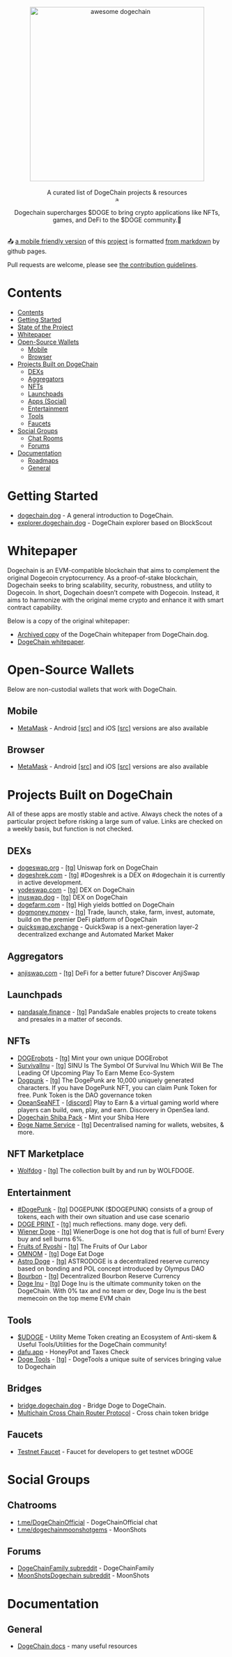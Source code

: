 <div id='stars'></div>
<div id='stars2'></div>
<div id='stars3'></div>
<br/>
<div align="center">
  <img width="400px" alt="awesome dogechain" src="./awesome-dogechain.png">
</div>
<br/>
<div align="center">
A curated list of DogeChain projects &amp; resources <br>
<a href="https://awesome.re">
  <img src="https://awesome.re/badge.svg" alt="awesome" style="height:12px;border:10;">
</a>
<br />
<br />
Dogechain supercharges $DOGE to bring crypto applications like NFTs, games, and DeFi to the $DOGE community.🚀

</div>
<br/>

📤 [a mobile friendly version](https://awesome.dogmoney.money) of this [project](https://github.com/dogmoneyswap/awesome-dogechain) is formatted [from markdown](https://github.com/dogmoneyswap/awesome-dogechain/blob/master/README.md) by github pages.

Pull requests are welcome, please see [the contribution guidelines](CONTRIBUTING.md).

<!--💚-->

# Contents

- [Contents](#contents)
- [Getting Started](#getting-started)
- [State of the Project](#state-of-the-project)
- [Whitepaper](#whitepaper)
- [Open-Source Wallets](#open-source-wallets)
  - [Mobile](#mobile)
  - [Browser](#browser)
- [Projects Built on DogeChain](#projects-built-on-dogechain)
  - [DEXs](#dexs)
  - [Aggregators](#aggregators)
  - [NFTs](#nfts)
  - [Launchpads](#launchpads)
  - [Apps (Social)](#apps-social)
  - [Entertainment](#entertainment)
  - [Tools](#tools)
  - [Faucets](#faucets)
- [Social Groups](#social-groups)
  - [Chat Rooms](#chatrooms)
  - [Forums](#forums)
- [Documentation](#documentation)
  - [Roadmaps](#roadmaps)
  - [General](#general)

# Getting Started

- [dogechain.dog](https://dogechain.dog/) - A general introduction to DogeChain.
- [explorer.dogechain.dog](https://explorer.dogechain.dog/) - DogeChain explorer based on BlockScout

# Whitepaper

Dogechain is an EVM-compatible blockchain that aims to complement the original Dogecoin cryptocurrency. As a proof-of-stake blockchain, Dogechain seeks to bring scalability, security, robustness, and utility to Dogecoin. In short, Dogechain doesn’t compete with Dogecoin.
Instead, it aims to harmonize with the original meme crypto and enhance it with smart contract capability.

Below is a copy of the original whitepaper:

- [Archived copy](https://web.archive.org/web/20220731012549/https://dogechain.dog/DogechainWP.pdf) of the DogeChain whitepaper from DogeChain.dog.
- [DogeChain whitepaper](https://dogechain.dog/DogechainWP.pdf).

# Open-Source Wallets

Below are non-custodial wallets that work with DogeChain.

## Mobile

- [MetaMask](https://metamask.io) - Android [[src]](https://play.google.com/store/apps/details?id=io.metamask) and iOS [[src]](https://apps.apple.com/us/app/metamask-blockchain-wallet/id1438144202) versions are also available

## Browser

- [MetaMask](https://metamask.io) - Android [[src]](https://play.google.com/store/apps/details?id=io.metamask) and iOS [[src]](https://apps.apple.com/us/app/metamask-blockchain-wallet/id1438144202) versions are also available

# Projects Built on DogeChain

All of these apps are mostly stable and active. Always check the notes of a particular project before risking a large sum of value. Links are checked on a weekly basis, but function is not checked.

## DEXs

- [dogeswap.org](https://dogeswap.org/) - [[tg]](https://t.me/DogeSwap_Org) Uniswap fork on DogeChain
- [dogeshrek.com](https://dogeshrek.com/) - [[tg]](https://telegram.me/dogeshrek) #Dogeshrek is a DEX on #dogechain it is currently in active development. 
- [yodeswap.com](https://yodeswap.dog/exchange/swap) - [[tg]](https://t.me/YodeSwap) DEX on DogeChain
- [inuswap.dog](http://inuswap.dog/) - [[tg]](https://t.me/InuSwapDOGE) DEX on DogeChain
- [dogefarm.com](https://dogefarm.bourbondefi.com) - [[tg]](https://t.me/BourbonDAO) High yields bottled on DogeChain
- [dogmoney.money](https://app.dogmoney.money) - [[tg]](https://t.me/DogMoneyOfficial) Trade, launch, stake, farm, invest, automate, build on the premier DeFi platform of DogeChain
- [quickswap.exchange](https://dogechain.quickswap.exchange/#/swap) - QuickSwap is a next-generation layer-2 decentralized exchange and Automated Market Maker

## Aggregators

- [anjiswap.com](https://anjiswap.com/dogechain) - [[tg]](https://t.me/anjieco) DeFi for a better future? Discover AnjiSwap

## Launchpads

- [pandasale.finance](https://pandasale.finance/?chain=DOGECHAIN) - [[tg]](https://t.me/PandaEcosystem) PandaSale enables projects to create tokens and presales in a matter of seconds.


## NFTs

- [DOGErobots](https://ba.net/dogerobots/nft/automint.html) - [[tg]](https://t.me/slppony) Mint your own unique DOGErobot
- [SurvivalInu](https://survivalinu.com/) - [[tg]](https://t.me/survivalinu) SINU Is The Symbol Of Survival Inu Which Will Be The Leading Of Upcoming Play To Earn Meme Eco-System
- [Dogpunk](https://www.dogpunk.me/) - [[tg]](https://t.me/Doge_punk) The DogePunk are 10,000 uniquely generated characters. If you have DogePunk NFT, you can claim Punk Token for free. Punk Token is the DAO governance token
- [OpeanSeaNFT](https://openseanft.land/) - [[discord]](https://discord.com/invite/7YJz3SFTJm) Play to Earn & a virtual gaming world where players can build, own, play, and earn. Discovery in OpenSea land.
- [Dogechain Shiba Pack](https://dogechainshibas.dog/) - Mint your Shiba Here
- [Đoge Name Service](https://app.dogedomains.wf/) - [[tg]](https://t.me/DogeNameService) Decentralised naming for wallets, websites, & more.

## NFT Marketplace

- [Wolfdog](https://wolfdoge.site/) - [[tg]](https://t.me/wolf_dogechain) The collection built by and run by WOLFDOGE.

## Entertainment

- [#DogePunk](https://dogepunk.finance/) - [[tg]](https://t.me/DogePunkDC) DOGEPUNK ($DOGEPUNK) consists of a group of tokens, each with their own situation and use case scenario
- [DOGE PRINT](https://www.dogep.dog/) - [[tg]](https://t.me/dogeprinterr) much reflections. many doge. very defi.
- [Wiener Doge](https://www.wienerdoge.dog/) - [[tg]](https://t.me/wienerdoge) WienerDoge is one hot dog that is full of burn! Every buy and sell burns 6%.
- [Fruits of Ryoshi](https://fruitsofryoshi.com/) - [[tg]](https://t.me/FruitsofRyoshi) The Fruits of Our Labor
- [OMNOM](https://omnomtoken.com/) - [[tg]](https://t.me/DogeEatDoge_OMNOM) Doge Eat Doge
- [Astro Doge](https://astrodoge.dog/) - [[tg]](https://t.me/astrodogeportal) ASTRODOGE is a decentralized reserve currency based on bonding and POL concept introduced by Olympus DAO
- [Bourbon](https://bourbondao.com/) - [[tg]](https://t.me/BourbonDao) Decentralized Bourbon Reserve Currency
- [Doge Inu](https://dogeinu.io/) - [[tg]](https://t.me/DogeInuToken) Doge Inu is the ultimate community token on the DogeChain. With 0% tax and no team or dev, Doge Inu is the best memecoin on the top meme EVM chain

## Tools

- [$UDOGE](https://t.me/UtilityDoge) - Utility Meme Token creating an Ecosystem of Anti-skem & Useful Tools/Utilities for the DogeChain community!
- [dafu.app](https://dafu.app/safety) - HoneyPot and Taxes Check
- [Doge Tools](https://www.dogechain.tools/) - [[tg]](https://t.me/DogeToolsDC) - DogeTools a unique suite of services bringing value to Dogechain

## Bridges

- [bridge.dogechain.dog](https://bridge.dogechain.dog/) - Bridge Doge to DogeChain.
- [Multichain Cross Chain Router Protocol](https://app.multichain.org/#/router) - Cross chain token bridge

## Faucets

- [Testnet Faucet](https://faucet.dogechain.dog/) - Faucet for developers to get testnet wDOGE

# Social Groups

## Chatrooms

- [t.me/DogeChainOfficial](https://t.me/DogeChainOfficial) - DogeChainOfficial chat
- [t.me/dogechainmoonshotgems](https://t.me/dogechainmoonshotgems) - MoonShots

## Forums

- [DogeChainFamily subreddit](https://www.reddit.com/r/DogeChainFamily/) - DogeChainFamily
- [MoonShotsDogechain subreddit](https://www.reddit.com/r/MoonShotsDogechain/) - MoonShots

# Documentation

## General

- [DogeChain docs](https://docs.dogechain.dog/docs/overview) - many useful resources
